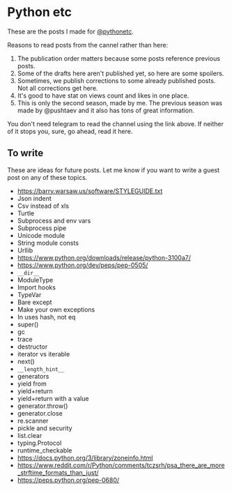 # Python etc

These are the posts I made for [@pythonetc](https://t.me/s/pythonetc).

Reasons to read posts from the cannel rather than here:

1. The publication order matters because some posts reference previous posts.
1. Some of the drafts here aren't published yet, so here are some spoilers.
1. Sometimes, we publish corrections to some already published posts. Not all corrections get here.
1. It's good to have stat on views count and likes in one place.
1. This is only the second season, made by me. The previous season was made by @pushtaev and it also has tons of great information.

You don't need telegram to read the channel using the link above. If neither of it stops you, sure, go ahead, read it here.

## To write

These are ideas for future posts. Let me know if you want to write a guest post on any of these topics.

+ <https://barry.warsaw.us/software/STYLEGUIDE.txt>
+ Json indent
+ Csv instead of xls
+ Turtle
+ Subprocess and env vars
+ Subprocess pipe
+ Unicode module
+ String module consts
+ Urllib
+ <https://www.python.org/downloads/release/python-3100a7/>
+ <https://www.python.org/dev/peps/pep-0505/>
+ `__dir__`
+ ModuleType
+ Import hooks
+ TypeVar
+ Bare except
+ Make your own exceptions
+ In uses hash, not eq
+ super()
+ gc
+ trace
+ destructor
+ iterator vs iterable
+ next()
+ `__length_hint__`
+ generators
+ yield from
+ yield+return
+ yield+return with a value
+ generator.throw()
+ generator.close
+ re.scanner
+ pickle and security
+ list.clear
+ typing.Protocol
+ runtime_checkable
+ <https://docs.python.org/3/library/zoneinfo.html>
+ <https://www.reddit.com/r/Python/comments/tczsrh/psa_there_are_more_strftime_formats_than_just/>
+ <https://peps.python.org/pep-0680/>
